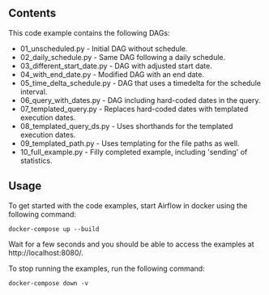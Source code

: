 ## Contents

This code example contains the following DAGs:

- 01_unscheduled.py - Initial DAG without schedule.
- 02_daily_schedule.py - Same DAG following a daily schedule.
- 03_different_start_date.py - DAG with adjusted start date.
- 04_with_end_date.py - Modified DAG with an end date.
- 05_time_delta_schedule.py - DAG that uses a timedelta for the schedule interval.
- 06_query_with_dates.py - DAG including hard-coded dates in the query.
- 07_templated_query.py - Replaces hard-coded dates with templated execution dates.
- 08_templated_query_ds.py - Uses shorthands for the templated execution dates.
- 09_templated_path.py - Uses templating for the file paths as well.
- 10_full_example.py - Filly completed example, including 'sending' of statistics.

## Usage

To get started with the code examples, start Airflow in docker using the following command:

    docker-compose up --build

Wait for a few seconds and you should be able to access the examples at http://localhost:8080/.

To stop running the examples, run the following command:

    docker-compose down -v
